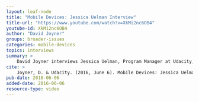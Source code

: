 ```yaml
---
layout: leaf-node
title: "Mobile Devices: Jessica Uelman Interview"
title-url: "https://www.youtube.com/watch?v=XkMi2nc6OB4"
youtube-id: XkMi2nc6OB4
author: "David Joyner"
groups: broader-issues
categories: mobile-devices
topics: interviews
summary: >
    David Joyner interviews Jessica Uelman, Program Manager at Udacity, about Mobile Devices.
cite: >
    Joyner, D. & Udacity. (2016, June 6). Mobile Devices: Jessica Uelman Interview. Retrieved from https://www.youtube.com/watch?v=XkMi2nc6OB4
pub-date: 2016-06-06
added-date: 2016-06-06
resource-type: video
---
```


